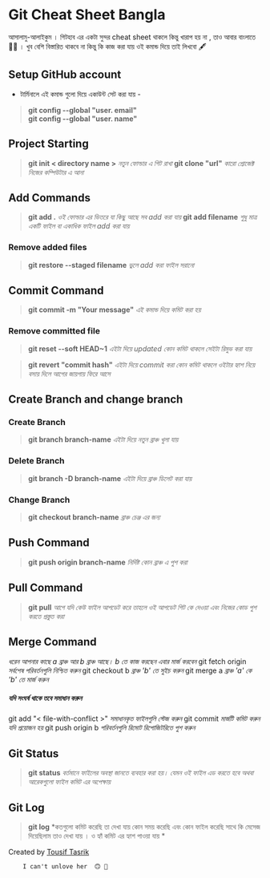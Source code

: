 # Git Cheat Sheet Bangla
আসালামু-আলাইকুম । গিটহাব এর একটা সুন্দর cheat sheet থাকলে কিন্তু খারাপ হয় না , তাও আবার বাংলাতে 👀👀 । খুব বেশি বিস্তারিত থাকবে না কিন্তু কি কাজ করা যায় ওই কমান্ড দিয়ে তাই লিখবো 🖋️

## Setup GitHub account
- টার্মিনালে এই কমান্ড গুলো দিয়ে  একাউন্ট সেট  করা যায় - 
>**git config --global "user. email"**  
>**git config --global "user. name"** 

## Project Starting
>**git init < directory name >** *নতুন ফোল্ডার এ  গিট  রাখা*
>**git clone "url"** *কারো প্রোজেক্ট নিজের কম্পিউটার এ আনা*

## Add Commands

>  **git add .**    *ওই ফোল্ডার এর ভিতরে যা কিছু আছে সব add করা যায়* 
> **git add filename** *শুধু মাত্র একটি ফাইল বা একাধিক ফাইল add করা যায়*

### Remove added files
> **git restore --staged filename** *ভুলে add করা ফাইল সরানো*

## Commit Command
> **git commit -m "Your message"** *এই কমান্ড দিয়ে কমিট করা হয়*
### Remove committed file
> **git reset --soft HEAD~1**  *এইটা দিয়ে updated কোন কমিট থাকলে সেইটা রিমুভ করা যায়* 

> **git revert "commit hash"** *এইটা দিয়ে commit করা কোন কমিট থাকলে ওইটার হ্যাশ নিয়ে বসায় দিলে আগের জায়গায় ফিরে আসে*

## Create Branch and change branch

### Create Branch
> **git branch branch-name** *এইটা দিয়ে নতুন ব্রাঞ্চ খুলা যায়*

### Delete Branch
> **git branch -D branch-name** *এইটা দিয়ে ব্রাঞ্চ ডিলেট করা যায়*

### Change Branch
>**git checkout branch-name** *ব্রাঞ্চ চেঞ্জ এর জন্য*

## Push Command
> **git push origin branch-name** *নির্দিষ্ট কোন ব্রাঞ্চ এ পুশ করা*

## Pull Command
> **git pull**  *আগে যদি কেউ  ফাইল আপডেট করে তাহলে ওই আপডেট গিট কে দেওয়া এবং নিজের কোড পুশ করতে  প্রস্তুত করা*
## Merge Command
*ধরেন আপনার কাছে  a ব্রাঞ্চ আর b ব্রাঞ্চ আছে। b তে কাজ করছেন এবার মার্জ করবেন*
git fetch origin               *সর্বশেষ পরিবর্তনগুলি নিশ্চিত করুন*
git checkout b                 *ব্রাঞ্চ 'b' তে সুইচ করুন*
git merge a                    *ব্রাঞ্চ 'a' কে 'b' তে মার্জ করুন*
##### যদি সংঘর্ষ থাকে তবে সমাধান করুন
git add "< file-with-conflict >"   *সমাধানকৃত ফাইলগুলি স্টেজ করুন*
git commit                     *মার্জটি কমিট করুন যদি প্রয়োজন হয়*
git push origin b              *পরিবর্তনগুলি রিমোট রিপোজিটরিতে পুশ করুন*

 
## Git Status
> **git status**  *বর্তমানে ফাইলের অবস্থা জানতে ব্যবহার করা হয়। যেমন ওই ফাইল এড করতে হবে অথবা আরেকগুলো ফাইল কমিট এর অপেক্ষায়*
## Git Log
>**git log** *কতগুলো কমিট করেছি তা দেখা যায় কোন সময় করেছি এবং কোন ফাইল  করেছি সাথে কি মেসেজ দিয়েছিলাম  তাও দেখা যায় । ও হ্যাঁ  কমিট এর হ্যাশ পাওয়া যায় *

 Created by [Tousif Tasrik](https://github.com/inverse-tousif)

     

	    I can't unlove her  🙃 💖

